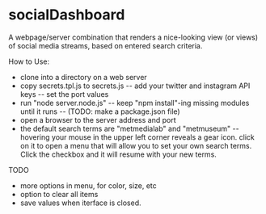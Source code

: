# socialDashboard
A webpage/server combination that renders a nice-looking view (or views) of social media streams, based on entered search criteria.


How to Use:
- clone into a directory on a web server
- copy secrets.tpl.js to secrets.js
-- add your twitter and instagram API keys
-- set the port values
- run "node server.node.js"
-- keep "npm install"-ing missing modules until it runs
-- (TODO: make a package.json file)
- open a browser to the server address and port
- the default search terms are "metmedialab" and "metmuseum"
-- hovering your mouse in the upper left corner reveals a gear icon. click on it to open a menu that will allow you to set your own search terms. Click the checkbox and it will resume with your new terms.


TODO
- more options in menu, for color, size, etc
- option to clear all items 
- save values when iterface is closed.

